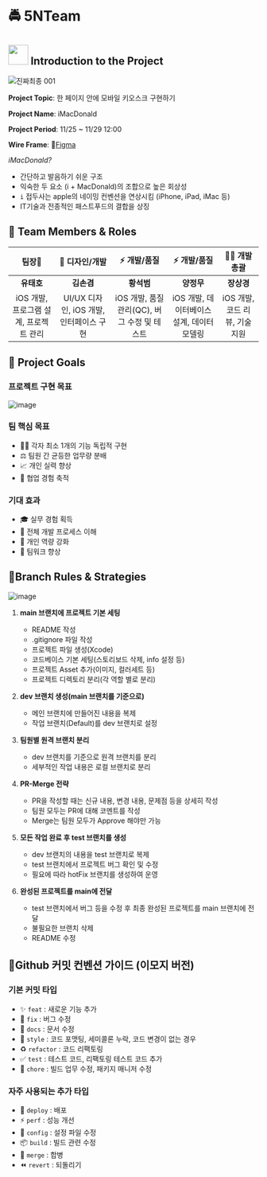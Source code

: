 # 🚔 5NTeam 

## <img src="https://github.com/user-attachments/assets/d8170c2c-8429-4464-a4ce-6553d13f7649" width="40"> Introduction to the Project

![진짜최종 001](https://github.com/user-attachments/assets/74f7672a-0f78-4b6a-aefa-a4d50a0e2e1d)

**Project Topic**: 한 페이지 안에 모바일 키오스크 구현하기

**Project Name**: iMacDonald

**Project Period**: 11/25 ~ 11/29 12:00

**Wire Frame**: 🔗[Figma](https://www.figma.com/design/z1Kn7wwKqEdRgjZT9Xq1vR/5N-Team-Project-UI?node-id=0-1&node-type=canvas&t=DqoP7y3TQDK7pOPl-0)

_iMacDonald?_

- 간단하고 발음하기 쉬운 구조
- 익숙한 두 요소 (i + MacDonald)의 조합으로 높은 회상성
- `i` 접두사는 apple의 네이밍 컨벤션을 연상시킴 (iPhone, iPad, iMac 등)
- IT기술과 전종적인 패스트푸드의 결합을 상징

## 👥 Team Members & Roles

| 팀장🎯 | 🎨 디자인/개발 | ⚡️ 개발/품질 | ⚡️ 개발/품질 | 👨‍💻 개발 총괄 |
| :-: | :-: | :-: | :-: | :-: |
| **유태호** | **김손겸** | **황석범** | **양정무** | **장상경** |
| iOS 개발, 프로그램 설계, 프로젝트 관리 | UI/UX 디자인, iOS 개발, 인터페이스 구현 | iOS 개발, 품질 관리(QC), 버그 수정 및 테스트 | iOS 개발, 데이터베이스 설계, 데이터 모델링 | iOS 개발, 코드 리뷰, 기술 지원 |

## 🎯 Project Goals

### 프로젝트 구현 목표

![image](https://github.com/user-attachments/assets/5dcdd2f2-81da-4eee-bda3-4cf7208c487d)

### 팀 핵심 목표
- 👨‍💻 각자 최소 1개의 기능 독립적 구현
- ⚖️ 팀원 간 균등한 업무량 분배
- 📈 개인 실력 향상
- 🤝 협업 경험 축적

### 기대 효과
- 🎓 실무 경험 획득
- 🔄 전체 개발 프로세스 이해
- 💪 개인 역량 강화
- 🤼 팀워크 향상

## 🍆Branch Rules & Strategies

![image](https://github.com/user-attachments/assets/dbb0346b-c378-43e2-9c3b-ba04d6e59d20)

1. **main 브랜치에 프로젝트 기본 세팅**
    - README 작성
    - .gitignore 파일 작성
    - 프로젝트 파일 생성(Xcode)
    - 코드베이스 기본 세팅(스토리보드 삭제, info 설정 등)
    - 프로젝트 Asset 추가(이미지, 컬러세트 등)
    - 프로젝트 디렉토리 분리(각 역할 별로 분리)
    
2. **dev 브랜치 생성(main 브랜치를 기준으로)**
    - 메인 브랜치에 만들어진 내용을 복제
    - 작업 브랜치(Default)를 dev 브랜치로 설정
    
3. **팀원별 원격 브랜치 분리**
    - dev 브랜치를 기준으로 원격 브랜치를 분리
    - 세부적인 작업 내용은 로컬 브랜치로 분리
  
4. **PR-Merge 전략**
    - PR을 작성할 때는 신규 내용, 변경 내용, 문제점 등을 상세히 작성
    - 팀원 모두는 PR에 대해 코멘트를 작성
    - Merge는 팀원 모두가 Approve 해야만 가능

5. **모든 작업 완료 후 test 브랜치를 생성**
    - dev 브랜치의 내용을 test 브랜치로 복제
    - test 브랜치에서 프로젝트 버그 확인 및 수정
    - 필요에 따라 hotFix 브랜치를 생성하여 운영

6. **완성된 프로젝트를 main에 전달**
    - test 브랜치에서 버그 등을 수정 후 최종 완성된 프로젝트를 main 브랜치에 전달
    - 불필요한 브랜치 삭제
    - README 수정

## 📓Github 커밋 컨벤션 가이드 (이모지 버전) 

### 기본 커밋 타입 
- ✨ `feat` : 새로운 기능 추가
- 🐝 `fix` : 버그 수정 
- 📝 `docs` : 문서 수정
- 💄 `style` : 코드 포맷팅, 세미콜론 누락, 코드 변경이 없는 경우
- ♻️ `refactor` : 코드 리팩토링
- ✅ `test` : 테스트 코드, 리팩토링 테스트 코드 추가
- 🎨 `chore` : 빌드 업무 수정, 패키지 매니저 수정

### 자주 사용되는 추가 타입
- 🚀 `deploy` : 배포
- ⚡️ `perf` : 성능 개선
- 🔧 `config` : 설정 파일 수정
- 📦 `build` : 빌드 관련 수정
- 🔀 `merge` : 합병
- ⏪️ `revert` : 되돌리기

